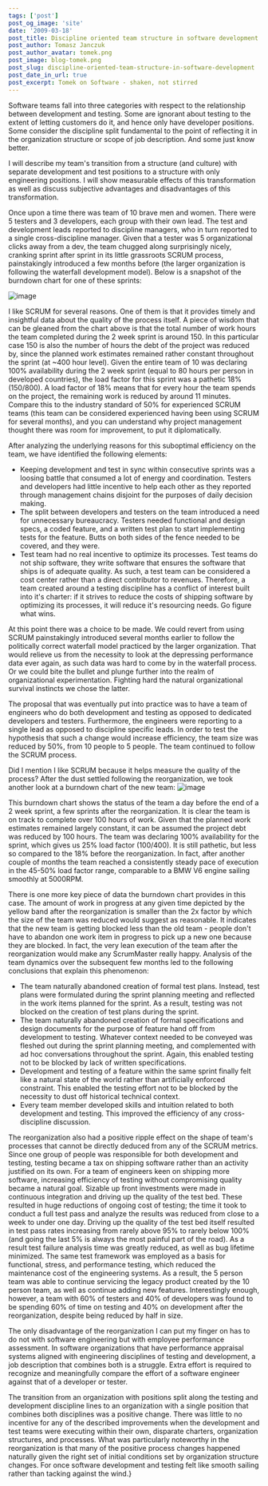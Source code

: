 ```yaml
---
tags: ['post']
post_og_image: 'site'
date: '2009-03-18'  
post_title: Discipline oriented team structure in software development
post_author: Tomasz Janczuk
post_author_avatar: tomek.png
post_image: blog-tomek.png
post_slug: discipline-oriented-team-structure-in-software-development
post_date_in_url: true
post_excerpt: Tomek on Software - shaken, not stirred
---
```



Software teams fall into three categories with respect to the relationship between development and testing. Some are ignorant about testing to the extent of letting customers do it, and hence only have developer positions. Some consider the discipline split fundamental to the point of reflecting it in the organization structure or scope of job description. And some just know better.

I will describe my team's transition from a structure (and culture) with separate development and test positions to a structure with only engineering positions. I will show measurable effects of this transformation as well as discuss subjective advantages and disadvantages of this transformation.

Once upon a time there was team of 10 brave men and women. There were 5 testers and 3 developers, each group with their own lead. The test and development leads reported to discipline managers, who in turn reported to a single cross-discipline manager. Given that a tester was 5 organizational clicks away from a dev, the team chugged along surprisingly nicely, cranking sprint after sprint in its little grassroots SCRUM process, painstakingly introduced a few months before (the larger organization is following the waterfall development model). Below is a snapshot of the burndown chart for one of these sprints:


 ![image](http://4.bp.blogspot.com/_NUp_nWDyyvI/ScgGk9zSnDI/AAAAAAAAAgQ/9zSoBw_Wb1I/s320/rtm.2.png)

I like SCRUM for several reasons. One of them is that it provides timely and insightful data about the quality of the process itself. A piece of wisdom that can be gleaned from the chart above is that the total number of work hours the team completed during the 2 week sprint is around 150. In this particular case 150 is also the number of hours the debt of the project was reduced by, since the planned work estimates remained rather constant throughout the sprint (at ~400 hour level). Given the entire team of 10 was declaring 100% availability during the 2 week sprint (equal to 80 hours per person in developed countries), the load factor for this sprint was a pathetic 18% (150/800). A load factor of 18% means that for every hour the team spends on the project, the remaining work is reduced by around 11 minutes. Compare this to the industry standard of 50% for experienced SCRUM teams (this team can be considered experienced having been using SCRUM for several months), and you can understand why project management thought there was room for improvement, to put it diplomatically.

After analyzing the underlying reasons for this suboptimal efficiency on the team, we have identified the following elements:

* Keeping development and test in sync within consecutive sprints was a loosing battle that consumed a lot of energy and coordination. Testers and developers had little incentive to help each other as they reported through management chains disjoint for the purposes of daily decision making.  
* The split between developers and testers on the team introduced a need for unnecessary bureaucracy. Testers needed functional and design specs, a coded feature, and a written test plan to start implementing tests for the feature. Butts on both sides of the fence needed to be covered, and they were.  
* Test team had no real incentive to optimize its processes. Test teams do not ship software, they write software that ensures the software that ships is of adequate quality. As such, a test team can be considered a cost center rather than a direct contributor to revenues. Therefore, a team created around a testing discipline has a conflict of interest built into it's charter: if it strives to reduce the costs of shipping software by optimizing its processes, it will reduce it's resourcing needs. Go figure what wins.  


At this point there was a choice to be made. We could revert from using SCRUM painstakingly introduced several months earlier to follow the politically correct waterfall model practiced by the larger organization. That would relieve us from the necessity to look at the depressing performance data ever again, as such data was hard to come by in the waterfall process. Or we could bite the bullet and plunge further into the realm of organizational experimentation. Fighting hard the natural organizational survival instincts we chose the latter. 

The proposal that was eventually put into practice was to have a team of engineers who do both development and testing as opposed to dedicated developers and testers. Furthermore, the engineers were reporting to a single lead as opposed to discipline specific leads. In order to test the hypothesis that such a change would increase efficiency, the team size was reduced by 50%, from 10 people to 5 people. The team continued to follow the SCRUM process.

Did I mention I like SCRUM because it helps measure the quality of the process? After the dust settled following the reorganization, we took another look at a burndown chart of the new team: ![image](http://4.bp.blogspot.com/_NUp_nWDyyvI/Scm6TeSj3SI/AAAAAAAAAgY/vY_bxBf_UQ4/s320/rtm.5.PNG) 

This burndown chart shows the status of the team a day before the end of a 2 week sprint, a few sprints after the reorganization. It is clear the team is on track to complete over 100 hours of work. Given that the planned work estimates remained largely constant, it can be assumed the project debt was reduced by 100 hours. The team was declaring 100% availability for the sprint, which gives us 25% load factor (100/400). It is still pathetic, but less so compared to the 18% before the reorganization. In fact, after another couple of months the team reached a consistently steady pace of execution in the 45-50% load factor range, comparable to a BMW V6 engine sailing smoothly at 5000RPM. 

There is one more key piece of data the burndown chart provides in this case. The amount of work in progress at any given time depicted by the yellow band after the reorganization is smaller than the 2x factor by which the size of the team was reduced would suggest as reasonable. It indicates that the new team is getting blocked less than the old team - people don't have to abandon one work item in progress to pick up a new one because they are blocked. In fact, the very lean execution of the team after the reorganization would make any ScrumMaster really happy. Analysis of the team dynamics over the subsequent few months led to the following conclusions that explain this phenomenon:

* The team naturally abandoned creation of formal test plans. Instead, test plans were formulated during the sprint planning meeting and reflected in the work items planned for the sprint. As a result, testing was not blocked on the creation of test plans during the sprint.  
* The team naturally abandoned creation of formal specifications and design documents for the purpose of feature hand off from development to testing. Whatever context needed to be conveyed was fleshed out during the sprint planning meeting, and complemented with ad hoc conversations throughout the sprint. Again, this enabled testing not to be blocked by lack of written specifications.  
* Development and testing of a feature within the same sprint finally felt like a natural state of the world rather than artificially enforced constraint. This enabled the testing effort not to be blocked by the necessity to dust off historical technical context.  
* Every team member developed skills and intuition related to both development and testing. This improved the efficiency of any cross-discipline discussion.  


The reorganization also had a positive ripple effect on the shape of team's processes that cannot be directly deduced from any of the SCRUM metrics. Since one group of people was responsible for both development and testing, testing became a tax on shipping software rather than an activity justified on its own. For a team of engineers keen on shipping more software, increasing efficiency of testing without compromising quality became a natural goal. Sizable up front investments were made in continuous integration and driving up the quality of the test bed. These resulted in huge reductions of ongoing cost of testing; the time it took to conduct a full test pass and analyze the results was reduced from close to a week to under one day. Driving up the quality of the test bed itself resulted in test pass rates increasing from rarely above 95% to rarely below 100% (and going the last 5% is always the most painful part of the road). As a result test failure analysis time was greatly reduced, as well as bug lifetime minimized. The same test framework was employed as a basis for functional, stress, and performance testing, which reduced the maintenance cost of the engineering systems. As a result, the 5 person team was able to continue servicing the legacy product created by the 10 person team, as well as continue adding new features. Interestingly enough, however, a team with 60% of testers and 40% of developers was found to be spending 60% of time on testing and 40% on development after the reorganization, despite being reduced by half in size. 

The only disadvantage of the reorganization I can put my finger on has to do not with software engineering but with employee performance assessment. In software organizations that have performance appraisal systems aligned with engineering disciplines of testing and development, a job description that combines both is a struggle. Extra effort is required to recognize and meaningfully compare the effort of a software engineer against that of a developer or tester. 

The transition from an organization with positions split along the testing and development discipline lines to an organization with a single position that combines both disciplines was a positive change. There was little to no incentive for any of the described improvements when the development and test teams were executing within their own, disparate charters, organization structures, and processes. What was particularly noteworthy in the reorganization is that many of the positive process changes happened naturally given the right set of initial conditions set by organization structure changes. For once software development and testing felt like smooth sailing rather than tacking against the wind.}
